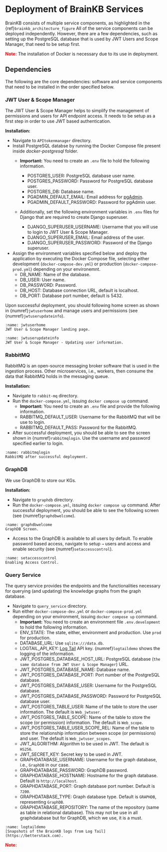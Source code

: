 # Deployment of BrainKB Services

BrainKB consists of multiple service components, as highlighted in the {ref}`brainkb_architecture_figure` All of the service components can be deployed independently. However, there are a few dependencies, such as setting up the PostgreSQL database that is used by JWT Users and Scope Manager, that need to be setup first. 

<b style="color:red;">Note:</b> The installation of Docker is necessary due to its use in deployment.


## Dependencies 

The following are the core dependencies: software and service components that need to be installed in the order specified below.

### JWT User & Scope Manager
The JWT User & Scope Manager helps to simplify the management of permissions and users for API endpoint access. It needs to be setup as a first step in order to use JWT based authentication. 

**Installation:**
- Navigate to `APItokenmanager` directory.
- Install PostgreSQL databse by running the Docker Compose file present inside _docker-postgresql_ folder.
	- **Important:** You need to create an `.env` file to hold the following information.

		- POSTGRES_USER: PostgreSQL database user name.
		- POSTGRES_PASSWORD: Password for PostgreSQL database user.
		- POSTGRES_DB: Database name.
		- PGADMIN_DEFAULT_EMAIL: Email address for [pgAdmin](https://www.pgadmin.org).  
		- PGADMIN_DEFAULT_PASSWORD: Password for pgAdmin user.
	- Additionally, set the following environment variables in `.env` files for Django that are required to create Django superuser.
		- DJANGO_SUPERUSER_USERNAME: Username that you will use to login to JWT User & Scope Manager.
		- DJANGO_SUPERUSER_EMAIL: Email address of the user.
		- DJANGO_SUPERUSER_PASSWORD: Password of the Django superuser.
- Assign the environment variables specified below and deploy the application by executing the Docker Compose file, selecting either development (`docker-compose-dev.yml`) or production (`docker-compose-prod.yml`) depending on your environemnt.
	- DB_NAME: Name of the database.
	- DB_USER: User name.
	- DB_PASSWORD: Password.
	- DB_HOST: Database connection URL, default is localhost.
	- DB_PORT: Database port number, default is 5432.

Upon successful deployment, you should following home screen as shown in {numref}`jwtuserhome` and manage users and permissions (see {numref}`jwtuserupdateinfo`).

```{figure} jwtuserhome.png
:name: jwtuserhome
JWT User & Scope Manager landing page.
```

```{figure} jwtuserupdateinfo.png
:name: jwtuserupdateinfo
JWT User & Scope Manager - Updating user information.
```

### RabbitMQ
RabbitMQ is an open-source messaging broker software that is used in the ingestion process. Other microservices, i.e., workers, then consume the data that RabbitMQ holds in the messaging queue. 

**Installation:**
- Navigate to `rabbit-mq` directory.
- Run the `docker-compose.yml`, issuing `docker compose up` command.
	- **Important:** You need to create an `.env` file and provide the following information.
	- RABBITMQ_DEFAULT_USER: Username for the RabbitMQ that will be use to login.
	- RABBITMQ_DEFAULT_PASS: Password for the RabbitMQ.
- After successful deployment, you should be able to see the screen shown in {numref}`rabbitmqlogin`. Use the username and password specified earlier to login. 
```{figure} rabbitmqlogin.png
:name: rabbitmqlogin
RabbitMQ after successful deployment.
``` 
### GraphDB
We use GraphDB to store our KGs. 

**Installation:**
- Navigate to `graphdb` directory.
- Run the `docker-compose.yml`, issuing `docker compose up` command. After successful deployment, you should be able to see the following screen (see {numref}`graphdbwelcome`). 

```{figure} graphdb.png
:name: graphdbwelcome
GraphDB Screen.
``` 
- Access to the GraphDB is available to all users by default. To enable password based access, navigate to setup `→` users and access and enable security (see {numref}`setaccesscontrol`).

```{figure} setaccesscontrol.png
:name: setaccesscontrol
Enabling Access Control.
``` 

### Query Service
The query service provides the endpoints and the functionalities necessary for querying (and updating) the knowledge graphs from the graph database.

- Navigate to `query_service` directory.
- Run either `docker-compose-dev.yml` or `docker-compose-prod.yml` depending on your environment, issuing `docker compose up` command.
	- **Important:** You need to create an environment file `.env.development` to hold the following information.
	- ENV_STATE: The state, either, environment and production. Use `prod` for production.
	- DATABASE_URL: Use `sqlite:///data.db`.
	- LOGTAIL_API_KEY: [Log Tail](https://betterstack.com) API key. {numref}`logtaildemo` shows the logging of the information. 
	- JWT_POSTGRES_DATABASE_HOST_URL: PostgreSQL database (`the same database from JWT User & Scope Manager`) URL.
	- JWT_POSTGRES_DATABASE_NAME: Database name.
	- JWT_POSTGRES_DATABASE_PORT: Port number of the PostgreSQL database.
	- JWT_POSTGRES_DATABASE_USER: Username for the PostgreSQL database.
	- JWT_POSTGRES_DATABASE_PASSWORD: Password for PostgreSQL database user.
	- JWT_POSTGRES_TABLE_USER: Name of the table to store the user information. The default is `Web_jwtuser`.
	- JWT_POSTGRES_TABLE_SCOPE: Name of the table to store the scope (or permission) information. The default is `Web_scope`.
	- JWT_POSTGRES_TABLE_USER_SCOPE_REL: Name of the table to store the relationship information between scope (or permissions) and user. The default is `Web_jwtuser_scopes`.
	- JWT_ALGORITHM: Algorithm to be used in JWT. The default is `HS256`.
	- JWT_SECRET_KEY: Secret key to be used in JWT.
	- GRAPHDATABASE_USERNAME: Username for the graph database, i.e., `GraphDB` in our case.
	- GRAPHDATABASE_PASSWORD: GraphDB password. 
	- GRAPHDATABASE_HOSTNAME: Hostname for the graph database. Default is `http://localhost`.
	- GRAPHDATABASE_PORT: Graph database port number. Default is `7200`.
	- GRAPHDATABASE_TYPE: Graph database type. Default is `GRAPHDB`, representing `GraphDB`. 
	- GRAPHDATABASE_REPOSITORY: The name of the repository (same as table in relational database). This may not be use in all graphdatabase but for GraphDB, which we use, it is a must.

```{figure} logtaildemo.png
:name: logtaildemo
[Snapshots of the BrainKB logs from Log Tail](https://betterstack.com).
``` 

<b style="color:red;">Note:</b>

